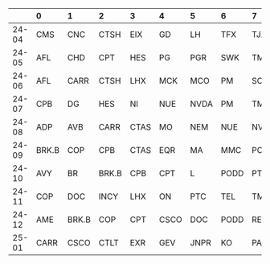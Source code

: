 |       | 0     | 1     | 2     | 3    | 4    | 5    | 6    | 7    | 8    | 9    |
|:------|:------|:------|:------|:-----|:-----|:-----|:-----|:-----|:-----|:-----|
| 24-04 | CMS   | CNC   | CTSH  | EIX  | GD   | LH   | TFX  | TJX  | TMUS | VRSK |
| 24-05 | AFL   | CHD   | CPT   | HES  | PG   | PGR  | SWK  | TMUS | VRSK | WELL |
| 24-06 | AFL   | CARR  | CTSH  | LHX  | MCK  | MCO  | PM   | SOLV | TMUS | WELL |
| 24-07 | CPB   | DG    | HES   | NI   | NUE  | NVDA | PM   | TMUS | UNH  | WM   |
| 24-08 | ADP   | AVB   | CARR  | CTAS | MO   | NEM  | NUE  | NVDA | V    | XOM  |
| 24-09 | BRK.B | COP   | CPB   | CTAS | EQR  | MA   | MMC  | PODD | REGN | V    |
| 24-10 | AVY   | BR    | BRK.B | CPB  | CPT  | L    | PODD | PTC  | REGN | VRSK |
| 24-11 | COP   | DOC   | INCY  | LHX  | ON   | PTC  | TEL  | TMUS | V    | WELL |
| 24-12 | AME   | BRK.B | COP   | CPT  | CSCO | DOC  | PODD | REGN | TGT  | VICI |
| 25-01 | CARR  | CSCO  | CTLT  | EXR  | GEV  | JNPR | KO   | PAYX | PTC  | TGT  |